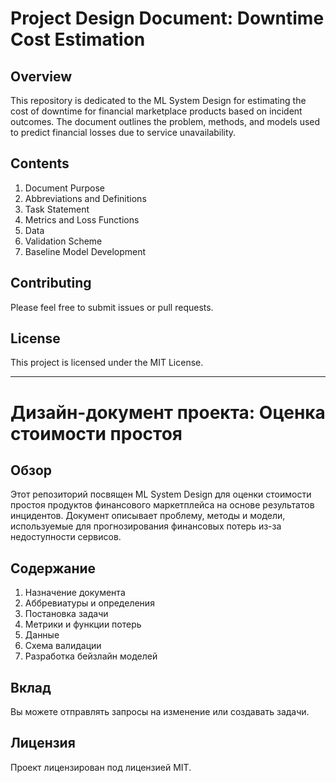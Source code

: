# **Project Design Document: Downtime Cost Estimation**

## **Overview**

This repository is dedicated to the ML System Design for estimating the cost of downtime for financial marketplace products based on incident outcomes. The document outlines the problem, methods, and models used to predict financial losses due to service unavailability.

## **Contents**

1. Document Purpose
2. Abbreviations and Definitions
3. Task Statement
4. Metrics and Loss Functions
5. Data
6. Validation Scheme
7. Baseline Model Development

## **Contributing**

Please feel free to submit issues or pull requests.

## **License**

This project is licensed under the MIT License.

---

# **Дизайн-документ проекта: Оценка стоимости простоя**

## **Обзор**

Этот репозиторий посвящен ML System Design для оценки стоимости простоя продуктов финансового маркетплейса на основе результатов инцидентов. Документ описывает проблему, методы и модели, используемые для прогнозирования финансовых потерь из-за недоступности сервисов.

## **Содержание**

1. Назначение документа
2. Аббревиатуры и определения
3. Постановка задачи
4. Метрики и функции потерь
5. Данные
6. Схема валидации
7. Разработка бейзлайн моделей

## **Вклад**

Вы можете отправлять запросы на изменение или создавать задачи.

## **Лицензия**

Проект лицензирован под лицензией MIT.
